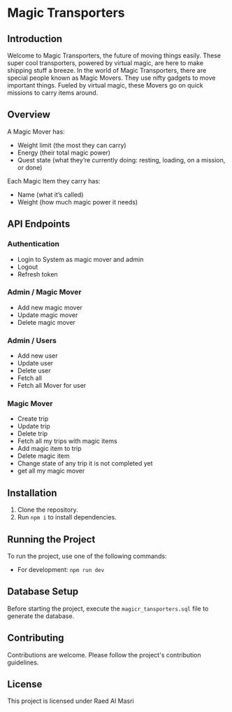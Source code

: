 # Magic Transporters

## Introduction

Welcome to Magic Transporters, the future of moving things easily. These super cool transporters, powered by virtual magic, are here to make shipping stuff a breeze. In the world of Magic Transporters, there are special people known as Magic Movers. They use nifty gadgets to move important things. Fueled by virtual magic, these Movers go on quick missions to carry items around.

## Overview

A Magic Mover has:

-   Weight limit (the most they can carry)
-   Energy (their total magic power)
-   Quest state (what they’re currently doing: resting, loading, on a mission, or done)

Each Magic Item they carry has:

-   Name (what it’s called)
-   Weight (how much magic power it needs)

## API Endpoints

### Authentication

-   Login to System as magic mover and admin
-   Logout
-   Refresh token

### Admin / Magic Mover

-   Add new magic mover
-   Update magic mover
-   Delete magic mover

### Admin / Users

-   Add new user
-   Update user
-   Delete user
-   Fetch all
-   Fetch all Mover for user

### Magic Mover

-   Create trip
-   Update trip
-   Delete trip
-   Fetch all my trips with magic items
-   Add magic item to trip
-   Delete magic item
-   Change state of any trip it is not completed yet
-   get all my magic mover

## Installation

1. Clone the repository.
2. Run `npm i` to install dependencies.

## Running the Project

To run the project, use one of the following commands:

-   For development: `npm run dev`

## Database Setup

Before starting the project, execute the `magicr_tansporters.sql` file to generate the database.

## Contributing

Contributions are welcome. Please follow the project's contribution guidelines.

## License

This project is licensed under Raed Al Masri
